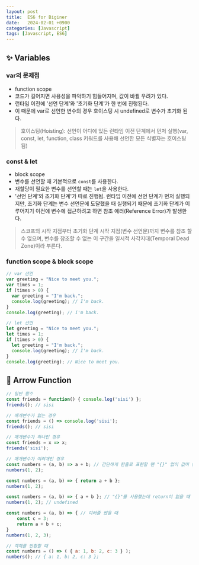 ```yaml
---
layout: post
title:  ES6 for Biginer
date:   2024-02-01 +0900
categories: [Javascript]
tags: [Javascript, ES6]
---
```



## ✨ Variables

### var의 문제점

- function scope
- 코드가 길어지면 사용성을 파악하기 힘들어지며, 값이 바뀔 우려가 있다.
- 런타임 이전에 '선언 단계'와 '초기화 단계'가 한 번에 진행된다.
- 이 때문에 var로 선언한 변수의 경우 호이스팅 시 undefined로 변수가 초기화 된다.

> 호이스팅(Hoisting): 선언이 어디에 있든 런타임 이전 단계에서 먼저 실행(var, const, let, function, class 키워드를 사용해 선언한 모든 식별자는 호이스팅 됨)

### const & let

- block scope
- 변수를 선언할 때 기본적으로 `const`를 사용한다.
- 재할당이 필요한 변수를 선언할 때는 `let`을 사용한다.
- '선언 단계'와 초기화 단계'가 따로 진행됨. 런타임 이전에 선언 단계가 먼저 실행되지만, 초기화 단계는 변수 선언문에 도달했을 때 실행되기 때문에 초기화 단계가 이루어지기 이전에 변수에 접근하려고 하면 참조 에러(Reference Error)가 발생한다.

> 스코프의 시작 지점부터 초기화 단계 시작 지점(변수 선언문)까지 변수를 참조 할 수 없으며, 변수를 참조할 수 없는 이 구간을 일시적 사각지대(Temporal Dead Zone)이라 부른다.

### function scope & block scope

```javascript
// var 선언
var greeting = "Nice to meet you.";
var times = 1;
if (times > 0) {
  var greeting = "I'm back.";
  console.log(greeting); // I'm back.
}
console.log(greeting); // I'm back.

// let 선언
let greeting = "Nice to meet you.";
let times = 1;
if (times > 0) {
  let greeting = "I'm back.";
  console.log(greeting); // I'm back.
}
console.log(greeting); // Nice to meet you.
```


## 💟 Arrow Function

```javascript
// 일반 함수
const friends = function() { console.log('sisi') };
friends(); // sisi

// 매개변수가 없는 경우
const friends = () => console.log('sisi');
friends(); // sisi

// 매개변수가 하나인 경우
const friends = x => x;
friends('sisi');

// 매개변수가 여려개인 경우
const numbers = (a, b) => a + b; // 간단하게 한줄로 표현할 땐 "{}" 없이 값이 반환됩니다.
numbers(1, 2);

const numbers = (a, b) => { return a + b }; 
numbers(1, 2);

const numbers = (a, b) => { a + b }; // "{}"를 사용했는데 return이 없을 때 
numbers(1, 2); // undefined

const numbers = (a, b) => { // 여러줄 썼을 때
	const c = 3;
	return a + b + c;
}
numbers(1, 2, 3);

// 객체를 반환할 때
const numbers = () => ( { a: 1, b: 2, c: 3 } );
numbers(); // { a: 1, b: 2, c: 3 };
```